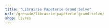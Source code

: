 ```yaml
---
title: "Librairie Papeterie Grand Selve"
url: /grenade/librairie-papeterie-grand-selve/
shop: livres
---
```

